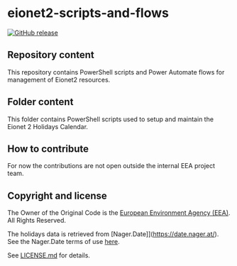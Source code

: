 # eionet2-scripts-and-flows

[![GitHub release](https://img.shields.io/github/v/release/eea/eionet2-scripts-and-flows)](https://github.com/eea/eionet2-scripts-and-flows/releases)

## Repository content

This repository contains PowerShell scripts and Power Automate flows for management of Eionet2 resources.

## Folder content

This folder contains PowerShell scripts used to setup and maintain the Eionet 2 Holidays Calendar.

## How to contribute

For now the contributions are not open outside the internal EEA project team.

## Copyright and license

The Owner of the Original Code is the [European Environment Agency (EEA)](http://eea.europa.eu).
All Rights Reserved.

The holidays data is retrieved from [Nager.Date]](https://date.nager.at/). 
See the Nager.Date terms of use [here](https://date.nager.at/Legal/TermsOfService).

See [LICENSE.md](https://github.com/eea/eionet2-scripts-and-flows/blob/master/LICENSE.md) for details.



